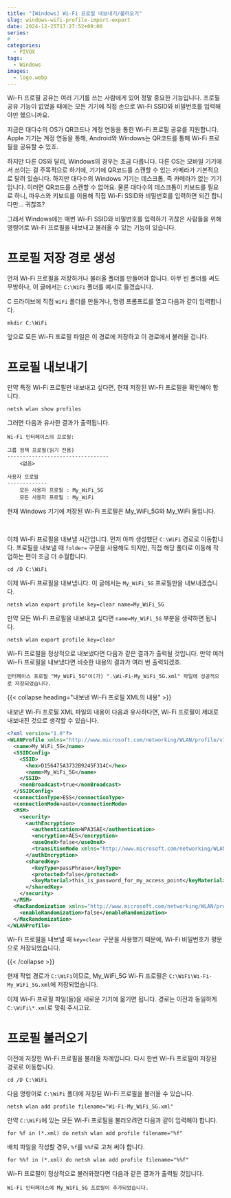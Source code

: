 ```yaml
---
title: "[Windows] Wi-Fi 프로필 내보내기/불러오기"
slug: windows-wifi-profile-import-export
date: 2024-12-25T17:27:52+09:00
series:
#  - 
categories:
  - PIVOX
tags:
  - Windows
images:
  - logo.webp
---
```


Wi-Fi 프로필 공유는 여러 기기를 쓰는 사람에게 있어 정말 중요한 기능입니다. 프로필 공유 기능이 없었을 때에는 모든 기기에 직접 손으로 Wi-Fi SSID와 비밀번호를 입력해야만 했으니까요.

지금은 대다수의 OS가 QR코드나 계정 연동을 통한 Wi-Fi 프로필 공유를 지원합니다. Apple 기기는 계정 연동을 통해, Android와 Windows는 QR코드를 통해 Wi-Fi 프로필을 공유할 수 있죠.

하지만 다른 OS와 달리, Windows의 경우는 조금 다릅니다. 다른 OS는 모바일 기기에서 쓰이는 걸 주목적으로 하기에, 기기에 QR코드를 스캔할 수 있는 카메라가 기본적으로 달려 있습니다. 하지만 대다수의 Windows 기기는 데스크톱, 즉 카메라가 없는 기기입니다. 이러면 QR코드를 스캔할 수 없어요. 물론 대다수의 데스크톱이 키보드를 필요로 하니, 마우스와 키보드를 이용해 직접 Wi-Fi SSID와 비밀번호를 입력하면 되긴 합니다만... 귀찮죠?

그래서 Windows에는 매번 Wi-Fi SSID와 비밀번호를 입력하기 귀찮은 사람들을 위해 명령어로 Wi-Fi 프로필을 내보내고 불러올 수 있는 기능이 있습니다.

# 프로필 저장 경로 생성

먼저 Wi-Fi 프로필을 저장하거나 불러올 폴더를 만들어야 합니다. 아무 빈 폴더를 써도 무방하나, 이 글에서는 `C:\WiFi` 폴더를 예시로 들겠습니다.

C 드라이브에 직접 `WiFi` 폴더를 만들거나, 명령 프롬프트를 열고 다음과 같이 입력합니다.

```batch
mkdir C:\WiFi
```

앞으로 모든 Wi-Fi 프로필 파일은 이 경로에 저장하고 이 경로에서 불러올 겁니다.

# 프로필 내보내기

만약 특정 Wi-Fi 프로필만 내보내고 싶다면, 현재 저장된 Wi-Fi 프로필을 확인해야 합니다.

```batch
netsh wlan show profiles
```

그러면 다음과 유사한 결과가 출력됩니다.

```plaintext
Wi-Fi 인터페이스의 프로필:

그룹 정책 프로필(읽기 전용)
---------------------------------
    <없음>

사용자 프로필
-------------
    모든 사용자 프로필 : My_WiFi_5G
    모든 사용자 프로필 : My_WiFi
```

현재 Windows 기기에 저장된 Wi-Fi 프로필은 My_WiFi_5G와 My_WiFi 둘입니다.

&nbsp;

이제 Wi-Fi 프로필을 내보낼 시간입니다. 먼저 아까 생성했던 `C:\WiFi` 경로로 이동합니다. 프로필을 내보낼 때 `folder=` 구문을 사용해도 되지만, 직접 해당 폴더로 이동해 작업하는 편이 조금 더 수월합니다.

```batch
cd /D C:\WiFi
```

이제 Wi-Fi 프로필을 내보냅니다. 이 글에서는 `My_WiFi_5G` 프로필만을 내보내겠습니다.

```batch
netsh wlan export profile key=clear name=My_WiFi_5G
```

만약 모든 Wi-Fi 프로필을 내보내고 싶다면 `name=My_WiFi_5G` 부분을 생략하면 됩니다.

```batch
netsh wlan export profile key=clear
```

Wi-Fi 프로필을 정상적으로 내보냈다면 다음과 같은 결과가 출력될 것입니다. 만약 여러 Wi-Fi 프로필을 내보냈다면 비슷한 내용의 결과가 여러 번 출력되겠죠.

```plaintext
인터페이스 프로필 "My_WiFi_5G"이(가) ".\Wi-Fi-My_WiFi_5G.xml" 파일에 성공적으로 저장되었습니다.
```

{{< collapse heading="내보낸 Wi-Fi 프로필 XML의 내용" >}}

내보낸 Wi-Fi 프로필 XML 파일의 내용이 다음과 유사하다면, Wi-Fi 프로필이 제대로 내보내진 것으로 생각할 수 있습니다.

```xml
<?xml version="1.0"?>
<WLANProfile xmlns="http://www.microsoft.com/networking/WLAN/profile/v1">
  <name>My_WiFi_5G</name>
  <SSIDConfig>
    <SSID>
      <hex>D156475A3732B9245F314C</hex>
      <name>My_WiFi_5G</name>
    </SSID>
    <nonBroadcast>true</nonBroadcast>
  </SSIDConfig>
  <connectionType>ESS</connectionType>
  <connectionMode>auto</connectionMode>
  <MSM>
    <security>
      <authEncryption>
        <authentication>WPA3SAE</authentication>
        <encryption>AES</encryption>
        <useOneX>false</useOneX>
        <transitionMode xmlns="http://www.microsoft.com/networking/WLAN/profile/v4">true</transitionMode>
      </authEncryption>
      <sharedKey>
        <keyType>passPhrase</keyType>
        <protected>false</protected>
        <keyMaterial>this_is_password_for_my_access_point</keyMaterial>
      </sharedKey>
    </security>
  </MSM>
  <MacRandomization xmlns="http://www.microsoft.com/networking/WLAN/profile/v3">
    <enableRandomization>false</enableRandomization>
  </MacRandomization>
</WLANProfile>
```

Wi-Fi 프로필을 내보낼 때 `key=clear` 구문을 사용했기 때문에, Wi-Fi 비밀번호가 평문으로 저장되었습니다.

{{< /collapse >}}

현재 작업 경로가 `C:\WiFi`이므로, My_WiFi_5G Wi-Fi 프로필은 `C:\WiFi\Wi-Fi-My_WiFi_5G.xml`에 저장되었습니다.

이제 Wi-Fi 프로필 파일(들)을 새로운 기기에 옮기면 됩니다. 경로는 이전과 동일하게 `C:\WiFi\*.xml`로 맞춰 주시고요.

# 프로필 불러오기

이전에 저장한 Wi-Fi 프로필을 불러올 차례입니다. 다시 한번 Wi-Fi 프로필이 저장된 경로로 이동합니다.

```batch
cd /D C:\WiFi
```

다음 명령어로 `C:\WiFi` 폴더에 저장된 Wi-Fi 프로필을 불러올 수 있습니다.

```batch
netsh wlan add profile filename="Wi-Fi-My_WiFi_5G.xml"
```

만약 `C:\WiFi`에 있는 모든 Wi-Fi 프로필을 불러오려면 다음과 같이 입력해야 합니다.

```batch
for %f in (*.xml) do netsh wlan add profile filename="%f"
```

배치 파일을 작성할 경우, `%f`를 `%%f`로 고쳐 써야 합니다.

```batch
for %%f in (*.xml) do netsh wlan add profile filename="%%f"
```

Wi-Fi 프로필이 정상적으로 불러와졌다면 다음과 같은 결과가 출력될 것입니다.

```plaintext
Wi-Fi 인터페이스에 My_WiFi_5G 프로필이 추가되었습니다.
```
